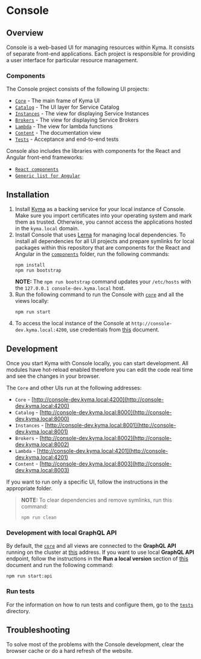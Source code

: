 # Console

## Overview

Console is a web-based UI for managing resources within Kyma. It consists of separate front-end applications. Each project is responsible for providing a user interface for particular resource management.

### Components

The Console project consists of the following UI projects:
- [`Core`](./core) - The main frame of Kyma UI
- [`Catalog`](./catalog) - The UI layer for Service Catalog
- [`Instances`](./instances) - The view for displaying Service Instances
- [`Brokers`](./brokers) - The view for displaying Service Brokers
- [`Lambda`](./lambda) - The view for lambda functions
- [`Content`](./content) - The documentation view
- [`Tests`](./tests) - Acceptance and end-to-end tests

Console also includes the libraries with components for the React and Angular front-end frameworks:
- [`React components`](./components/react)
- [`Generic list for Angular`](./components/angular/generic-list)

## Installation

1. Install [Kyma](https://github.com/kyma-project/kyma/blob/master/docs/kyma/docs/04-03-local-installation-from-sources.md) as a backing service for your local instance of Console. Make sure you import certificates into your operating system and mark them as trusted. Otherwise, you cannot access the applications hosted in the `kyma.local` domain.
2. Install Console that uses [Lerna](https://github.com/lerna/lerna) for managing local dependencies. To install all dependencies for all UI projects and prepare symlinks for local packages within this repository that are components for the React and Angular in the [`components`](./components) folder, run the following commands:
    ```
    npm install
    npm run bootstrap
    ```
    **NOTE:** The `npm run bootstrap` command updates your `/etc/hosts` with the `127.0.0.1 console-dev.kyma.local` host.
3. Run the following command to run the Console with [`core`](./core) and all the views locally:
    ```
    npm run start
    ```
4. To access the local instance of the Console at `http://console-dev.kyma.local:4200`, use credentials from [this](https://github.com/kyma-project/kyma/blob/master/docs/kyma/docs/031-gs-local-installation.md#access-the-kyma-console) document.

## Development

Once you start Kyma with Console locally, you can start development. All modules have hot-reload enabled therefore you can edit the code real time and see the changes in your browser.

The `Core` and other UIs run at the following addresses:
- `Core` - [http://console-dev.kyma.local:4200](http://console-dev.kyma.local:4200)
- `Catalog` - [http://console-dev.kyma.local:8000](http://console-dev.kyma.local:8000)
- `Instances` - [http://console-dev.kyma.local:8001](http://console-dev.kyma.local:8001)
- `Brokers` - [http://console-dev.kyma.local:8002](http://console-dev.kyma.local:8002)
- `Lambda` - [http://console-dev.kyma.local:4201](http://console-dev.kyma.local:4201)
- `Content` - [http://console-dev.kyma.local:8003](http://console-dev.kyma.local:8003)

If you want to run only a specific UI, follow the instructions in the appropriate folder.

> **NOTE:** To clear dependencies and remove symlinks, run this command:
> ```
> npm run clean
> ```

### Development with local GraphQL API

By default, the [`core`](./core) and all views are connected to the **GraphQL API** running on the cluster at [this](https://ui-api.kyma.local/graphql) address. If you want to use local **GraphQL API** endpoint, follow the instructions in the **Run a local version** section of [this](https://github.com/kyma-project/kyma/tree/master/components/ui-api-layer#run-a-local-version) document and run the following command:
```
npm run start:api
```

### Run tests

For the information on how to run tests and configure them, go to the [`tests`](tests) directory.

## Troubleshooting

To solve most of the problems with the Console development, clear the browser cache or do a hard refresh of the website.

